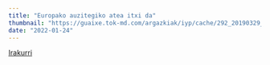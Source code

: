 ```yaml
---
title: "Europako auzitegiko atea itxi da"
thumbnail: "https://guaixe.tok-md.com/argazkiak/iyp/cache/292_20190329_Altsasu_auzia_jendetza_plazan_Eskerrik_asko_hitzekin_UTZITAKOA_tokikom_735x413.jpeg"
date: "2022-01-24"
---
```

[Irakurri](https://guaixe.eus/altsasu/1642704684911-europako-auzitegiko-atea-itxi-da)
